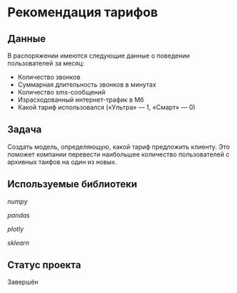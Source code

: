 # Рекомендация тарифов

## Данные

В распоряжении имеются следующие данные о поведении пользователей за месяц:

- Количество звонков
- Суммарная длительность звонков в минутах
- Количество sms-сообщений
- Израсходованный интернет-трафик в Мб
- Какой тариф использовался («Ультра» — 1, «Смарт» — 0)

## Задача

Создать модель, определяющую, какой тариф предложить клиенту. Это поможет компании перевести наибольшее количество пользователей с архивных таифов на один из новых.

## Используемые библиотеки

*numpy*

*pandas*

*plotly*

*sklearn*

## Статус проекта

Завершён
